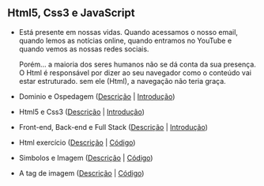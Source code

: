 ## Html5, Css3 e JavaScript

  * Está presente em nossas vidas. Quando acessamos o nosso email, quando lemos as notícias online, quando entramos 
  no YouTube e quando vemos as nossas redes sociais. 
    
    Porém… a maioria dos seres humanos não se dá conta da sua presença.
  O Html é responsável por dizer ao seu navegador como o conteúdo vai estar estruturado. sem ele (Html), a navegação 
  não teria graça.

  * Dominio e Ospedagem ([Descrição](https://www.youtube.com/watch?v=RFHSt1PCy0k&list=PLHz_AreHm4dkZ9-atkcmcBaMZdmLHft8n&index=8) | [Introdução](https://github.com/levinaval/html5_e_css3/blob/main/%20Dominio_e_Ospedagem/i.%20Mod.1_cap.2_aula.8))

  * Html5 e Css3 ([Descrição](https://www.youtube.com/watch?v=B4FU3NFRTDw&list=PLHz_AreHm4dkZ9-atkcmcBaMZdmLHft8n&index=9) | [Introdução](https://github.com/levinaval/html5_e_css3/blob/main/html5_e_css3/I.Mod.1_cap.3_aula9))

  * Front-end, Back-end e Full Stack ([Descrição](https://www.youtube.com/watch?v=iSqf2iPqJNM&list=PLHz_AreHm4dkZ9-atkcmcBaMZdmLHft8n&index=10) | [Introdução](https://github.com/levinaval/html5_e_css3/blob/main/Front-end%2C%20Back-%20end%20e%20Full%20Stack/I.mod.1_cap3_aula10))

  * Html exercício ([Descrição](https://www.youtube.com/watch?v=E6CdIawPTh0&list=PLHz_AreHm4dkZ9-atkcmcBaMZdmLHft8n&index=12) | [Código](https://github.com/levinaval/html5_e_css3/blob/main/Html_exerc%C3%ADcio/index.html))

  * Simbolos e Imagem ([Descrição](https://www.youtube.com/watch?v=nhMdFe3WwYc&list=PLHz_AreHm4dkZ9-atkcmcBaMZdmLHft8n&index=14) | [Código](https://github.com/levinaval/html5_e_css3/blob/main/14.simbolos_e_emoge/intro.aula.14))

  * A tag de imagem ([Descrição](https://www.youtube.com/watch?v=CwOmEetWMnU&list=PLHz_AreHm4dkZ9-atkcmcBaMZdmLHft8n&index=18) | [Código](https://github.com/levinaval/html5_e_css3/blob/main/18a_tag_imagem/index.html ))